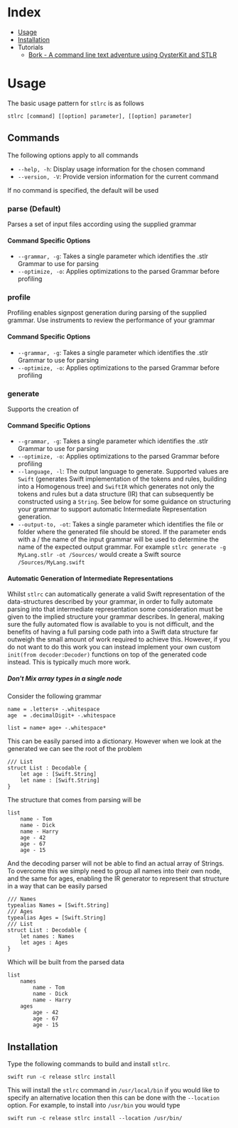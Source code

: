 # Index

 - [Usage](usage)
 - [Installation](installation)
 - Tutorials
 	- [Bork - A command line text adventure using OysterKit and STLR](https://github.com/SwiftStudies/OysterKit/Documentation/Tutorials/Bork) 


# Usage

The basic usage pattern for ````stlrc```` is as follows

	stlrc [command] [[option] parameter], [[option] parameter]

## Commands

The following options apply to all commands

 * ````--help, -h````: Display usage information for the chosen command
 * ````--version, -V````: Provide version information for the current command

If no command is specified, the default will be used

### parse (Default)

Parses a set of input files according using the supplied grammar

#### Command Specific Options

 * ````--grammar, -g````: Takes a single parameter which identifies the .stlr Grammar to use for parsing
 * ````--optimize, -o````: Applies optimizations to the parsed Grammar before profiling

### profile

Profiling enables signpost generation during parsing of the supplied grammar. Use instruments to review the performance of your grammar

#### Command Specific Options

* ````--grammar, -g````: Takes a single parameter which identifies the .stlr Grammar to use for parsing
* ````--optimize, -o````: Applies optimizations to the parsed Grammar before profiling

### generate

Supports the creation of 

#### Command Specific Options

 * ````--grammar, -g````: Takes a single parameter which identifies the .stlr Grammar to use for parsing
 * ````--optimize, -o````: Applies optimizations to the parsed Grammar before profiling
 * ````--language, -l````: The output language to generate. Supported values are  ````Swift```` (generates Swift implementation of the tokens and rules, building into a Homogenous tree) and ```SwiftIR``` which generates not only the tokens and rules but a data structure (IR) that can subsequently be constructed using a ```String```. See below for some guidance on structuring your grammar to support automatic Intermediate Representation generation.  
 * ````--output-to, -ot````: Takes a single parameter which identifies the file or folder where the generated file should be stored. If the parameter ends with a / the name of the input grammar will be used to determine the name of the expected output grammar. For example ````stlrc generate -g MyLang.stlr -ot /Sources/```` would create a Swift source ````/Sources/MyLang.swift```` 

#### Automatic Generation of Intermediate Representations
Whilst ```stlrc``` can automatically generate a valid Swift representation of the data-structures described by your grammar, in order to fully automate parsing into that intermediate representation some consideration must be given to the implied
structure your grammar describes. In general, making sure the fully automated flow is available to you is not difficult, and the benefits of having a full parsing code path into a Swift data structure far outweigh the small amount of work required to achieve this. However, if you do not want to do this work you can instead implement your own custom ```init(from decoder:Decoder)``` functions on top of the generated code instead. This is typically much more work. 

##### Don't Mix array types in a single node

Consider the following grammar

    name = .letters+ -.whitespace
    age  = .decimalDigit+ -.whitespace
    
    list = name+ age+ -.whitespace*
    
This can be easily parsed into a dictionary. However when we look at the generated we can see the root of the problem

    /// List
    struct List : Decodable {
        let age : [Swift.String]
        let name : [Swift.String]
    }

The structure that comes from parsing will be 

    list
        name - Tom
        name - Dick
        name - Harry
        age - 42
        age - 67
        age - 15
        
And the decoding parser will not be able to find an actual array of Strings. To overcome this we simply need to group all names into their own node, and the same for ages, enabling the IR generator to represent that structure in a way that can be easily parsed

    /// Names
    typealias Names = [Swift.String]
    /// Ages
    typealias Ages = [Swift.String]
    /// List
    struct List : Decodable {
        let names : Names
        let ages : Ages
    }

Which will be built from the parsed data

    list
        names
            name - Tom
            name - Dick
            name - Harry
        ages
            age - 42
            age - 67
            age - 15

## Installation

Type the following commands to build and install ````stlrc````. 

	swift run -c release stlrc install
	
This will install the ```stlrc``` command in ```/usr/local/bin``` if you would like to specify an alternative location then this can be done with the ````--location```` option. For example, to install into ````/usr/bin```` you would type

	swift run -c release stlrc install --location /usr/bin/


